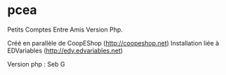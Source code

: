 pcea
====

Petits Comptes Entre Amis
Version Php.

Créé en parallèle de CoopEShop (http://coopeshop.net)
Installation liée à EDVariables (http://edv.edvariables.net)

Version php : Seb G
